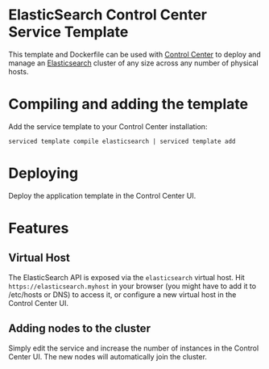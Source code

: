 ElasticSearch Control Center Service Template
=============================================

This template and Dockerfile can be used with [Control Center](http://controlcenter.io/) 
to deploy and manage an [Elasticsearch](http://www.elastic.co) cluster
of any size across any number of physical hosts.

# Compiling and adding the template
Add the service template to your Control Center installation:
```
serviced template compile elasticsearch | serviced template add
```

# Deploying
Deploy the application template in the Control Center UI.

# Features

## Virtual Host
The ElasticSearch API is exposed via the ```elasticsearch``` virtual host. Hit
```https://elasticsearch.myhost``` in your browser (you might have to add it to
/etc/hosts or DNS) to access it, or configure a new virtual host in the Control
Center UI.

## Adding nodes to the cluster
Simply edit the service and increase the number of instances in the Control
Center UI. The new nodes will automatically join the cluster.
